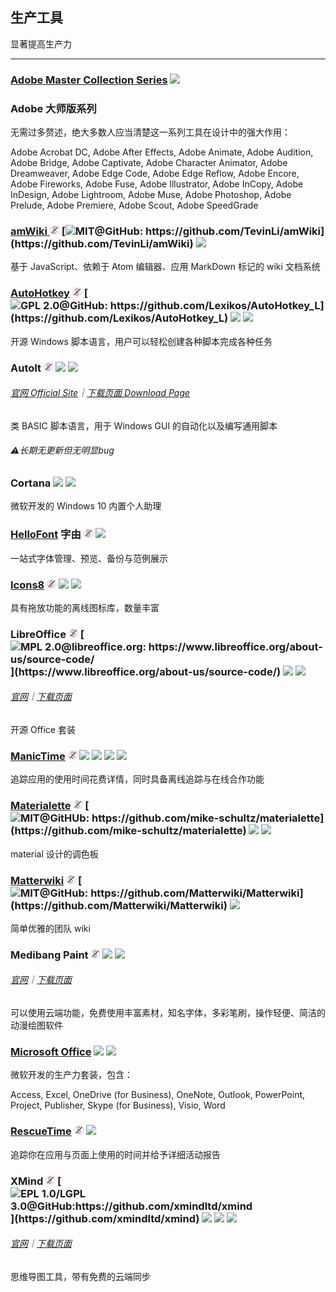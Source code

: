 ## 生产工具

显著提高生产力

---

### [Adobe Master Collection Series](https://www.adobe.com/creativecloud.html) ![](../assets/earth-globe.png)

### Adobe 大师版系列

无需过多赘述，绝大多数人应当清楚这一系列工具在设计中的强大作用：

Adobe Acrobat DC, Adobe After Effects, Adobe Animate, Adobe Audition, Adobe Bridge, Adobe Captivate, Adobe Character Animator, Adobe Dreamweaver, Adobe Edge Code, Adobe Edge Reflow, Adobe Encore, Adobe Fireworks, Adobe Fuse, Adobe Illustrator, Adobe InCopy, Adobe InDesign, Adobe Lightroom, Adobe Muse, Adobe Photoshop, Adobe Prelude, Adobe Premiere, Adobe Scout, Adobe SpeedGrade

### [amWiki ](https://github.com/TevinLi/amWiki)![](../assets/free.png) [![](../assets/open-source-icon.png "MIT@GitHub: https://github.com/TevinLi/amWiki")](https://github.com/TevinLi/amWiki) ![](../assets/united-states.png)

基于 JavaScript、依赖于 Atom 编辑器、应用 MarkDown 标记的 wiki 文档系统

### [AutoHotkey](https://www.autohotkey.com/) ![](../assets/free.png) [![](../assets/open-source-icon.png "GPL 2.0@GitHub: https://github.com/Lexikos/AutoHotkey_L")](https://github.com/Lexikos/AutoHotkey_L) ![](../assets/earth-globe.png) ![](../assets/usb.png)

开源 Windows 脚本语言，用户可以轻松创建各种脚本完成各种任务

### AutoIt ![](../assets/free.png) ![](../assets/united-states.png) ![](../assets/usb.png)

###### [官网 Official Site](https://www.autoitscript.com/site/autoit/)｜[下载页面 Download Page](https://www.autoitscript.com/site/autoit/downloads/)

类 BASIC 脚本语言，用于 Windows GUI 的自动化以及编写通用脚本

###### ⚠长期无更新但无明显bug

### Cortana ![](../assets/earth-globe.png) ![](../assets/multi_platform.png)

微软开发的 Windows 10 内置个人助理

### [HelloFont](http://www.hellofont.cn/index.php) 字由 ![](../assets/free.png) ![](../assets/china.png)

一站式字体管理、预览、备份与范例展示

### [Icons8](https://icons8.com/app) ![](../assets/free.png) ![](../assets/united-states.png) ![](../assets/multi_platform.png)

具有拖放功能的离线图标库，数量丰富

### LibreOffice ![](../assets/free.png) [![](../assets/open-source-icon.png "MPL 2.0@libreoffice.org: https://www.libreoffice.org/about-us/source-code/")](https://www.libreoffice.org/about-us/source-code/) ![](../assets/earth-globe.png) ![](../assets/multi_platform.png)

###### [官网](https://www.libreoffice.org/)｜[下载页面](https://www.libreoffice.org/download/download/)

开源 Office 套装

### [ManicTime](http://www.manictime.com/) ![](../assets/free.png) ![](../assets/china.png) ![](../assets/hong-kong.png) ![](../assets/united-states.png) ![](../assets/usb.png)

追踪应用的使用时间花费详情，同时具备离线追踪与在线合作功能

### [Materialette](http://mikeschultz.xyz/materialette/) ![](../assets/free.png) [![](../assets/open-source-icon.png "MIT@GitHUb: https://github.com/mike-schultz/materialette")](https://github.com/mike-schultz/materialette) ![](../assets/earth-globe.png) ![](../assets/usb.png)

material 设计的调色板

### [Matterwiki](http://matterwiki.com/) ![](../assets/free.png) [![](../assets/open-source-icon.png "MIT@GitHub: https://github.com/Matterwiki/Matterwiki")](https://github.com/Matterwiki/Matterwiki) ![](../assets/earth-globe.png)

简单优雅的团队 wiki

### Medibang Paint ![](../assets/free.png) ![](../assets/earth-globe.png) ![](../assets/multi_platform.png)

###### [官网](https://medibangpaint.com/zh_CN/)｜[下载页面](https://medibangpaint.com/zh_CN/app-download/)

可以使用云端功能，免费使用丰富素材，知名字体，多彩笔刷，操作轻便、简洁的动漫绘图软件

### [Microsoft Office](http://www.office.com) ![](../assets/earth-globe.png) ![](../assets/multi_platform.png)

微软开发的生产力套装，包含：

Access, Excel, OneDrive \(for Business\), OneNote, Outlook, PowerPoint, Project, Publisher, Skype \(for Business\), Visio, Word

### [RescueTime](https://team.rescuetime.com/) ![](../assets/free.png) ![](../assets/earth-globe.png)

追踪你在应用与页面上使用的时间并给予详细活动报告

### XMind ![](../assets/free.png) [![](../assets/open-source-icon.png "EPL 1.0/LGPL 3.0@GitHub:https://github.com/xmindltd/xmind")](https://github.com/xmindltd/xmind) ![](../assets/earth-globe.png) ![](../assets/usb.png) ![](../assets/multi_platform.png)

###### [官网](http://www.xmind.net/)｜[下载页面](http://www.xmind.net/download/win/)

思维导图工具，带有免费的云端同步
